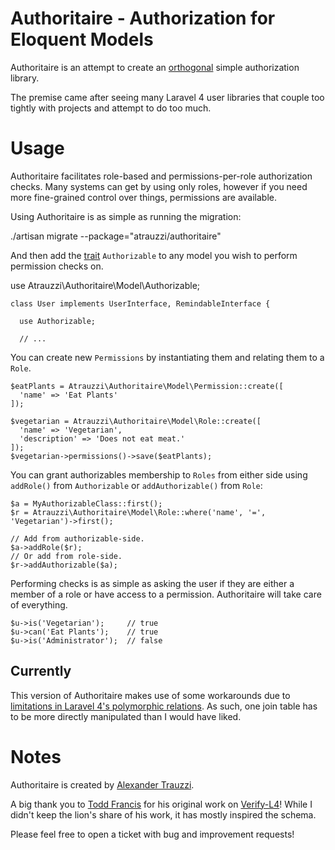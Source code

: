 # Authoritaire - Authorization for Eloquent Models

Authoritaire is an attempt to create an [orthogonal](http://goo.gl/JXLzBm) simple authorization library.

The premise came after seeing many Laravel 4 user libraries that couple too tightly with projects and attempt to do too much.

# Usage

Authoritaire facilitates role-based and permissions-per-role authorization checks.  Many systems can get by using only roles, however if you need more fine-grained control over things, permissions are available.

Using Authoritaire is as simple as running the migration:

  ./artisan migrate --package="atrauzzi/authoritaire"

And then add the [trait](http://goo.gl/Z62lC) `Authorizable` to any model you wish to perform permission checks on.

  use Atrauzzi\Authoritaire\Model\Authorizable;
  
    class User implements UserInterface, RemindableInterface {
          
      use Authorizable;
      
      // ...

You can create new `Permissions` by instantiating them and relating them to a `Role`.  

    $eatPlants = Atrauzzi\Authoritaire\Model\Permission::create([
      'name' => 'Eat Plants'
    ]);
    
    $vegetarian = Atrauzzi\Authoritaire\Model\Role::create([
      'name' => 'Vegetarian',
      'description' => 'Does not eat meat.'
    ]);
    $vegetarian->permissions()->save($eatPlants);


You can grant authorizables membership to `Roles` from either side using `addRole()` from `Authorizable` or `addAuthorizable()` from `Role`:

    $a = MyAuthorizableClass::first();
    $r = Atrauzzi\Authoritaire\Model\Role::where('name', '=', 'Vegetarian')->first();
    
    // Add from authorizable-side.
    $a->addRole($r);
    // Or add from role-side.
    $r->addAuthorizable($a);

Performing checks is as simple as asking the user if they are either a member of a role or have access to a permission.  Authoritaire will take care of everything.

    $u->is('Vegetarian');     // true
    $u->can('Eat Plants');    // true
    $u->is('Administrator');  // false


## Currently
This version of Authoritaire makes use of some workarounds due to [limitations in Laravel 4's polymorphic relations](https://github.com/laravel/framework/issues/1922).  As such, one join table has to be more directly manipulated than I would have liked.


# Notes

Authoritaire is created by [Alexander Trauzzi](http://goo.gl/nHw4u).

A big thank you to [Todd Francis](http://goo.gl/x3MAuE) for his original work on [Verify-L4](http://goo.gl/NlDoFl)!  While I didn't keep the lion's share of his work, it has mostly inspired the schema.

Please feel free to open a ticket with bug and improvement requests!
